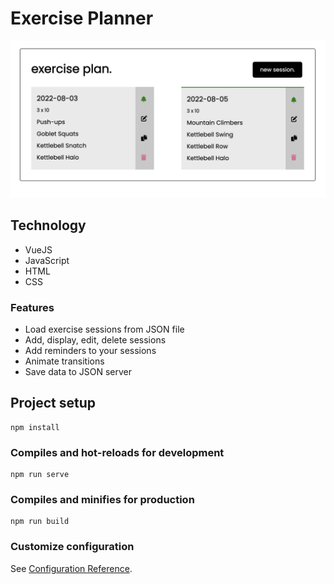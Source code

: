 # Exercise Planner
![screenshot](./src/assets/screenshot.png)

## Technology

* VueJS
* JavaScript
* HTML
* CSS

### Features
* Load exercise sessions from JSON file
* Add, display, edit, delete sessions
* Add reminders to your sessions
* Animate transitions
* Save data to JSON server

## Project setup
```
npm install
```

### Compiles and hot-reloads for development
```
npm run serve
```

### Compiles and minifies for production
```
npm run build
```

### Customize configuration
See [Configuration Reference](https://cli.vuejs.org/config/).
